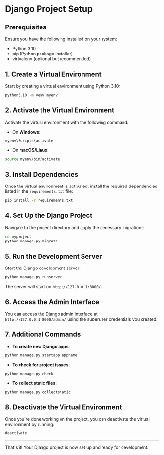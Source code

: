 # Django Project Setup

## Prerequisites

Ensure you have the following installed on your system:

- Python 3.10
- pip (Python package installer)
- virtualenv (optional but recommended)

## 1. Create a Virtual Environment

Start by creating a virtual environment using Python 3.10:

```bash
python3.10 -m venv myenv
```

## 2. Activate the Virtual Environment

Activate the virtual environment with the following command:

- On **Windows**:

```bash
myenv\Scripts\activate
```

- On **macOS/Linux**:

```bash
source myenv/bin/activate
```

## 3. Install Dependencies

Once the virtual environment is activated, install the required dependencies listed in the `requirements.txt` file:

```bash
pip install -r requirements.txt
```

## 4. Set Up the Django Project

Navigate to the project directory and apply the necessary migrations:

```bash
cd myproject
python manage.py migrate
```


## 5. Run the Development Server

Start the Django development server:

```bash
python manage.py runserver
```

The server will start on `http://127.0.0.1:8000/`.

## 6. Access the Admin Interface

You can access the Django admin interface at `http://127.0.0.1:8000/admin/` using the superuser credentials you created.

## 7. Additional Commands

- **To create new Django apps**:

```bash
python manage.py startapp appname
```

- **To check for project issues**:

```bash
python manage.py check
```

- **To collect static files**:

```bash
python manage.py collectstatic
```

## 8. Deactivate the Virtual Environment

Once you're done working on the project, you can deactivate the virtual environment by running:

```bash
deactivate
```

---

That's it! Your Django project is now set up and ready for development.
```